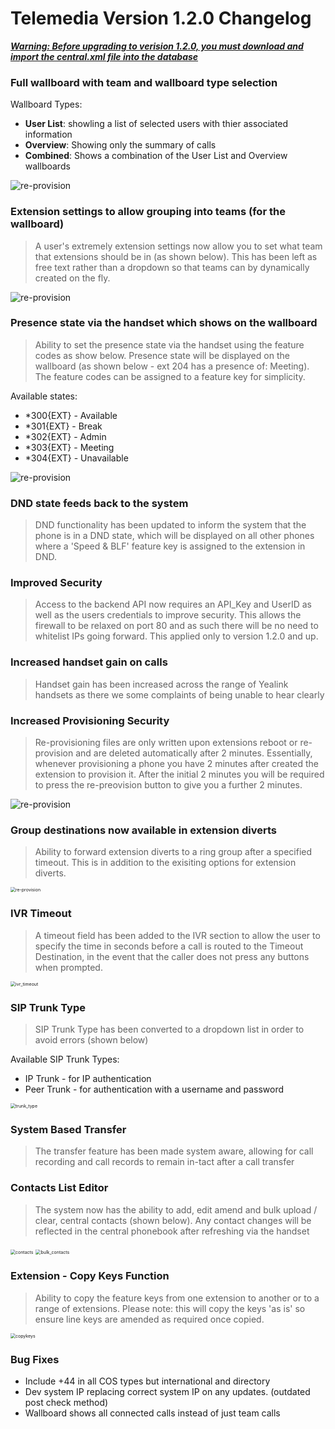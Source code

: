 # Telemedia Version 1.2.0 Changelog

***<u>Warning: Before upgrading to verision 1.2.0, you must download and import the central.xml file into the database</u>***

### Full wallboard with team and wallboard type selection

Wallboard Types:

- **User List**: showling a list of selected users with thier associated information
- **Overview**: Showing only the summary of calls
- **Combined**: Shows a combination of the User List and Overview wallboards

![re-provision](https://github.com/codebase-technology/Telemedia-Documentation/raw/master/1.2.0/images/Wallboard_combined.png)



### Extension settings to allow grouping into teams (for the wallboard)

> A user's extremely extension settings now allow you to set what team that extensions should be in (as shown below).  This has been left as free text rather than a dropdown so that teams can by dynamically created on the fly.

![re-provision](https://github.com/codebase-technology/Telemedia-Documentation/raw/master/1.2.0/images/extension_team2.png)



### Presence state via the handset which shows on the wallboard

> Ability to set the presence state via the handset using the feature codes as show below.  Presence state will be displayed on the wallboard (as shown below - ext 204 has a presence of: Meeting).  The feature codes can be assigned to a feature key for simplicity.

Available states:

- *300{EXT} - Available
- *301{EXT} - Break
- *302{EXT} - Admin
- *303{EXT} - Meeting
- *304{EXT} - Unavailable

![re-provision](https://github.com/codebase-technology/Telemedia-Documentation/raw/master/1.2.0/images/wallboard_presence.png)



### DND state feeds back to the system

> DND functionality has been updated to inform the system that the phone is in a DND state, which will be displayed on all other phones where a 'Speed & BLF' feature key is assigned to the extension in DND.



### Improved Security

> Access to the backend API now requires an API_Key and UserID as well as the users credentials to improve security.  This allows the firewall to be relaxed on port 80 and as such there will be no need to whitelist IPs going forward.  This applied only to version 1.2.0 and up.



### Increased handset gain on calls

> Handset gain has been increased across the range of Yealink handsets as there we some complaints of being unable to hear clearly



### Increased Provisioning Security

> Re-provisioning files are only written upon extensions reboot or re-provision and are deleted automatically after 2 minutes.  Essentially, whenever provisioning a phone you have 2 minutes after created the extension to provision it.  After the initial 2 minutes you will be required to press the re-preovision button to give you a further 2 minutes.

![re-provision](https://github.com/codebase-technology/Telemedia-Documentation/raw/master/1.2.0/images/reprovision.png)



### Group destinations now available in extension diverts

> Ability to forward extension diverts to a ring group after a specified timeout.  This is in addition to the exisiting options for extension diverts.

<img src="https://github.com/codebase-technology/Telemedia-Documentation/raw/master/1.2.0/images/extension_diverts.png" alt="re-provision" style="zoom:50%;" />



### IVR Timeout

> A timeout field has been added to the IVR section to allow the user to specify the time in seconds before a call is routed to the Timeout Destination, in the event that the caller does not press any buttons when prompted.

<img src="https://github.com/codebase-technology/Telemedia-Documentation/raw/master/1.2.0/images/ivr_timeout.png" alt="ivr_timeout" style="zoom:50%;" />



### SIP Trunk Type

> SIP Trunk Type has been converted to a dropdown list in order to avoid errors (shown below)

Available SIP Trunk Types:

- IP Trunk - for IP authentication
- Peer Trunk - for authentication with a username and password

<img src="https://github.com/codebase-technology/Telemedia-Documentation/raw/master/1.2.0/images/trunk_type.png" alt="trunk_type" style="zoom:50%;" />



### System Based Transfer

> The transfer feature has been made system aware, allowing for call recording and call records to remain in-tact after a call transfer



### Contacts List Editor

> The system now has the ability to add, edit amend and bulk upload / clear, central contacts (shown below).  Any contact changes will be reflected in the central phonebook after refreshing via the handset

<img src="https://github.com/codebase-technology/Telemedia-Documentation/raw/master/1.2.0/images/contacts.png" alt="contacts" style="zoom:50%;" />

<img src="https://github.com/codebase-technology/Telemedia-Documentation/raw/master/1.2.0/images/bulk_contacts.png" alt="bulk_contacts" style="zoom:50%;" />



### Extension - Copy Keys Function

> Ability to copy the feature keys from one extension to another or to a range of extensions.  Please note: this will copy the keys 'as is' so ensure line keys are amended as required once copied.

<img src="https://github.com/codebase-technology/Telemedia-Documentation/raw/master/1.2.0/images/copykeys.png" alt="copykeys" style="zoom:50%;" />



### Bug Fixes

- Include +44 in all COS types but international and directory
- Dev system IP replacing correct system IP on any updates. (outdated post check method)
- Wallboard shows all connected calls instead of just team calls